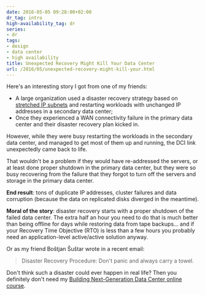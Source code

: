 ```yaml
---
date: 2016-05-05 09:28:00+02:00
dr_tag: intro
high-availability_tag: dr
series:
- dr
tags:
- design
- data center
- high availability
title: Unexpected Recovery Might Kill Your Data Center
url: /2016/05/unexpected-recovery-might-kill-your.html
---
```

Here's an interesting story I got from one of my friends:

-   A large organization used a disaster recovery strategy based on [stretched IP subnets](/2013/01/long-distance-vmotion-stretched-ha.html) and restarting workloads with unchanged IP addresses in a secondary data center;
-   Once they experienced a WAN connectivity failure in the primary data center and their disaster recovery plan kicked in.

However, while they were busy restarting the workloads in the secondary data center, and managed to get most of them up and running, the DCI link unexpectedly came back to life.
<!--more-->
That wouldn't be a problem if they would have re-addressed the servers, or at least done proper shutdown in the primary data center, but they were so busy recovering from the failure that they forgot to turn off the servers and storage in the primary data center.

**End result**: tons of duplicate IP addresses, cluster failures and data corruption (because the data on replicated disks diverged in the meantime).

**Moral of the story**: disaster recovery starts with a proper shutdown of the failed data center. The extra half an hour you need to do that is much better than being offline for days while restoring data from tape backups... and if your Recovery Time Objective (RTO) is less than a few hours you probably need an application-level active/active solution anyway.

Or as my friend Boštjan Šuštar wrote in a recent email:

> Disaster Recovery Procedure: Don't panic and always carry a towel.

Don't think such a disaster could ever happen in real life? Then you definitely don't need my [Building Next-Generation Data Center online course](http://www.ipspace.net/Building_Next-Generation_Data_Center).
